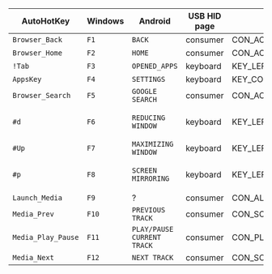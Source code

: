 | AutoHotKey         | Windows | Android                     | USB HID page | USB HID code                          | Comment            |
| ------------------ | ------- | --------------------------- | ------------ | ------------------------------------- | ------------------ |
| `Browser_Back`     | `F1`    | `BACK`                      | consumer     | CON_AC_BACK                           |                    |
| `Browser_Home`     | `F2`    | `HOME`                      | consumer     | CON_AC_HOME                           |                    |
| `!Tab`             | `F3`    | `OPENED_APPS`               | keyboard     | KEY_LEFTALT + KEY_TAB                 |                    |
| `AppsKey`          | `F4`    | `SETTINGS`                  | keyboard     | KEY_COMPOSE                           |                    |
| `Browser_Search`   | `F5`    | `GOOGLE SEARCH`             | consumer     | CON_AC_SEARCH                         |                    |
| `#d`               | `F6`    | `REDUCING WINDOW`           | keyboard     | KEY_LEFTMETA + KEY_D                  | layout dependent ? |
| `#Up`              | `F7`    | `MAXIMIZING WINDOW`         | keyboard     | KEY_LEFTMETA + KEY_UP                 |                    |
| `#p`               | `F8`    | `SCREEN MIRRORING`          | keyboard     | KEY_LEFTMETA + KEY_P                  | layout dependent ? |
| `Launch_Media`     | `F9`    | ?                           | consumer     | CON_AL_CONSUMER_CONTROL_CONFIGURATION |                    |
| `Media_Prev`       | `F10`   | `PREVIOUS TRACK`            | consumer     | CON_SCAN_PREVIOUS_TRACK               |                    |
| `Media_Play_Pause` | `F11`   | `PLAY/PAUSE CURRENT TRACK`  | consumer     | CON_PLAY_PAUSE                        |                    |
| `Media_Next`       | `F12`   | `NEXT TRACK`                | consumer     | CON_SCAN_NEXT_TRACK                   |                    |